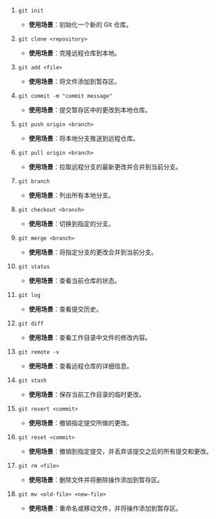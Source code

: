 1. `git init`

   - **使用场景**：初始化一个新的 Git 仓库。

2. `git clone <repository>`

   - **使用场景**：克隆远程仓库到本地。

3. `git add <file>`

   - **使用场景**：将文件添加到暂存区。

4. `git commit -m "commit message"`

   - **使用场景**：提交暂存区中的更改到本地仓库。

5. `git push origin <branch>`

   - **使用场景**：将本地分支推送到远程仓库。

6. `git pull origin <branch>`

   - **使用场景**：拉取远程分支的最新更改并合并到当前分支。

7. `git branch`

   - **使用场景**：列出所有本地分支。

8. `git checkout <branch>`

   - **使用场景**：切换到指定的分支。

9. `git merge <branch>`

   - **使用场景**：将指定分支的更改合并到当前分支。

10. `git status`

    - **使用场景**：查看当前仓库的状态。

11. `git log`

    - **使用场景**：查看提交历史。

12. `git diff`

    - **使用场景**：查看工作目录中文件的修改内容。

13. `git remote -v`

    - **使用场景**：查看远程仓库的详细信息。

14. `git stash`

    - **使用场景**：保存当前工作目录的临时更改。

15. `git revert <commit>`

    - **使用场景**：撤销指定提交所做的更改。

16. `git reset <commit>`

    - **使用场景**：撤销到指定提交，并丢弃该提交之后的所有提交和更改。

17. `git rm <file>`

    - **使用场景**：删除文件并将删除操作添加到暂存区。

18. `git mv <old-file> <new-file>`

    - **使用场景**：重命名或移动文件，并将操作添加到暂存区。
